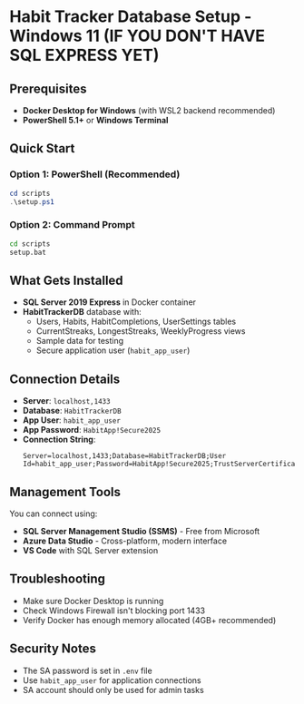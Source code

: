 # Habit Tracker Database Setup - Windows 11 (IF YOU DON'T HAVE SQL EXPRESS YET)

## Prerequisites
- **Docker Desktop for Windows** (with WSL2 backend recommended)
- **PowerShell 5.1+** or **Windows Terminal**

## Quick Start

### Option 1: PowerShell (Recommended)
```powershell
cd scripts
.\setup.ps1
```

### Option 2: Command Prompt
```cmd
cd scripts
setup.bat
```

## What Gets Installed
- **SQL Server 2019 Express** in Docker container
- **HabitTrackerDB** database with:
  - Users, Habits, HabitCompletions, UserSettings tables
  - CurrentStreaks, LongestStreaks, WeeklyProgress views
  - Sample data for testing
  - Secure application user (`habit_app_user`)

## Connection Details
- **Server**: `localhost,1433`
- **Database**: `HabitTrackerDB`
- **App User**: `habit_app_user`
- **App Password**: `HabitApp!Secure2025`
- **Connection String**: 
  ```
  Server=localhost,1433;Database=HabitTrackerDB;User Id=habit_app_user;Password=HabitApp!Secure2025;TrustServerCertificate=true;
  ```

## Management Tools
You can connect using:
- **SQL Server Management Studio (SSMS)** - Free from Microsoft
- **Azure Data Studio** - Cross-platform, modern interface
- **VS Code** with SQL Server extension

## Troubleshooting
- Make sure Docker Desktop is running
- Check Windows Firewall isn't blocking port 1433
- Verify Docker has enough memory allocated (4GB+ recommended)

## Security Notes
- The SA password is set in `.env` file
- Use `habit_app_user` for application connections
- SA account should only be used for admin tasks
